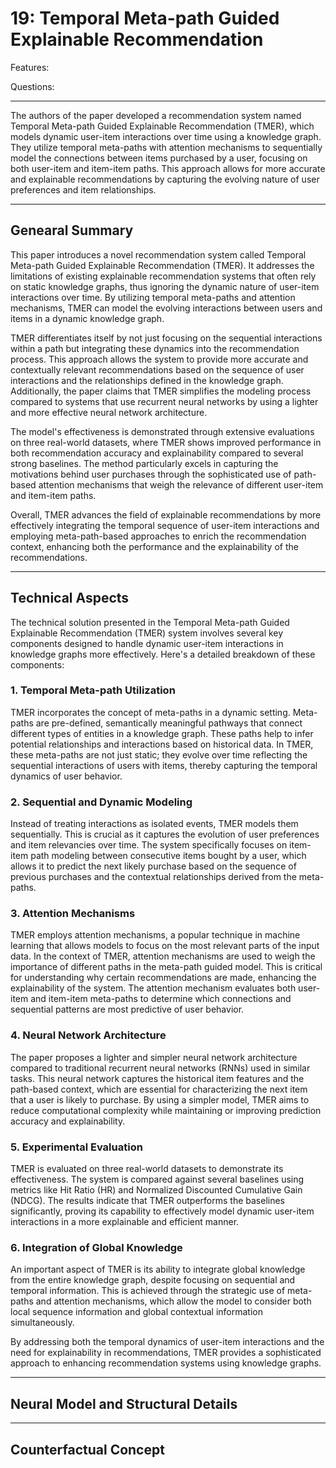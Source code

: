 # 19: Temporal Meta-path Guided Explainable Recommendation

Features:

Questions:

---

The authors of the paper developed a recommendation system named Temporal Meta-path Guided Explainable Recommendation (TMER), which models dynamic user-item interactions over time using a knowledge graph. They utilize temporal meta-paths with attention mechanisms to sequentially model the connections between items purchased by a user, focusing on both user-item and item-item paths. This approach allows for more accurate and explainable recommendations by capturing the evolving nature of user preferences and item relationships.

---

## Genearal Summary

This paper introduces a novel recommendation system called Temporal Meta-path Guided Explainable Recommendation (TMER). It addresses the limitations of existing explainable recommendation systems that often rely on static knowledge graphs, thus ignoring the dynamic nature of user-item interactions over time. By utilizing temporal meta-paths and attention mechanisms, TMER can model the evolving interactions between users and items in a dynamic knowledge graph.

TMER differentiates itself by not just focusing on the sequential interactions within a path but integrating these dynamics into the recommendation process. This approach allows the system to provide more accurate and contextually relevant recommendations based on the sequence of user interactions and the relationships defined in the knowledge graph. Additionally, the paper claims that TMER simplifies the modeling process compared to systems that use recurrent neural networks by using a lighter and more effective neural network architecture.

The model's effectiveness is demonstrated through extensive evaluations on three real-world datasets, where TMER shows improved performance in both recommendation accuracy and explainability compared to several strong baselines. The method particularly excels in capturing the motivations behind user purchases through the sophisticated use of path-based attention mechanisms that weigh the relevance of different user-item and item-item paths.

Overall, TMER advances the field of explainable recommendations by more effectively integrating the temporal sequence of user-item interactions and employing meta-path-based approaches to enrich the recommendation context, enhancing both the performance and the explainability of the recommendations.

---

## Technical Aspects

The technical solution presented in the Temporal Meta-path Guided Explainable Recommendation (TMER) system involves several key components designed to handle dynamic user-item interactions in knowledge graphs more effectively. Here's a detailed breakdown of these components:

### **1. Temporal Meta-path Utilization**

TMER incorporates the concept of meta-paths in a dynamic setting. Meta-paths are pre-defined, semantically meaningful pathways that connect different types of entities in a knowledge graph. These paths help to infer potential relationships and interactions based on historical data. In TMER, these meta-paths are not just static; they evolve over time reflecting the sequential interactions of users with items, thereby capturing the temporal dynamics of user behavior.

### **2. Sequential and Dynamic Modeling**

Instead of treating interactions as isolated events, TMER models them sequentially. This is crucial as it captures the evolution of user preferences and item relevancies over time. The system specifically focuses on item-item path modeling between consecutive items bought by a user, which allows it to predict the next likely purchase based on the sequence of previous purchases and the contextual relationships derived from the meta-paths.

### **3. Attention Mechanisms**

TMER employs attention mechanisms, a popular technique in machine learning that allows models to focus on the most relevant parts of the input data. In the context of TMER, attention mechanisms are used to weigh the importance of different paths in the meta-path guided model. This is critical for understanding why certain recommendations are made, enhancing the explainability of the system. The attention mechanism evaluates both user-item and item-item meta-paths to determine which connections and sequential patterns are most predictive of user behavior.

### **4. Neural Network Architecture**

The paper proposes a lighter and simpler neural network architecture compared to traditional recurrent neural networks (RNNs) used in similar tasks. This neural network captures the historical item features and the path-based context, which are essential for characterizing the next item that a user is likely to purchase. By using a simpler model, TMER aims to reduce computational complexity while maintaining or improving prediction accuracy and explainability.

### **5. Experimental Evaluation**

TMER is evaluated on three real-world datasets to demonstrate its effectiveness. The system is compared against several baselines using metrics like Hit Ratio (HR) and Normalized Discounted Cumulative Gain (NDCG). The results indicate that TMER outperforms the baselines significantly, proving its capability to effectively model dynamic user-item interactions in a more explainable and efficient manner.

### **6. Integration of Global Knowledge**

An important aspect of TMER is its ability to integrate global knowledge from the entire knowledge graph, despite focusing on sequential and temporal information. This is achieved through the strategic use of meta-paths and attention mechanisms, which allow the model to consider both local sequence information and global contextual information simultaneously.

By addressing both the temporal dynamics of user-item interactions and the need for explainability in recommendations, TMER provides a sophisticated approach to enhancing recommendation systems using knowledge graphs.

---

## Neural Model and Structural Details

---

## Counterfactual Concept